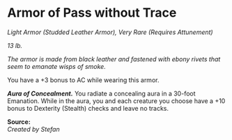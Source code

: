 # Armor of Pass without Trace
*Light Armor (Studded Leather Armor), Very Rare (Requires Attunement)*

*13 lb.*

*The armor is made from black leather and fastened with ebony rivets that seem to emanate wisps of smoke.*

You have a +3 bonus to AC while wearing this armor.

***Aura of Concealment.*** You radiate a concealing aura in a 30-foot Emanation. While in the aura, you and each creature you choose have a +10 bonus to Dexterity (Stealth) checks and leave no tracks.

**Source:**  
*Created by Stefan*
